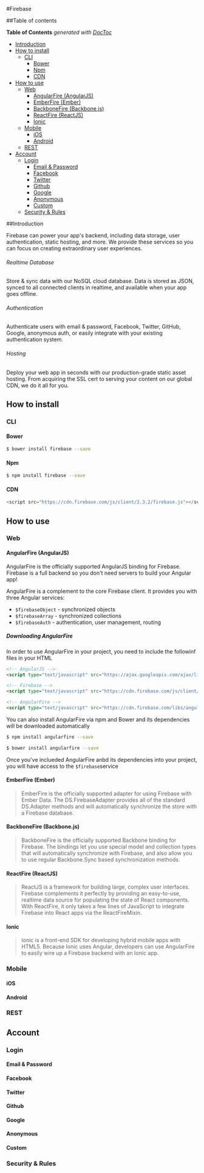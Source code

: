 #Firebase

##Table of contents
<!-- START doctoc generated TOC please keep comment here to allow auto update -->
<!-- DON'T EDIT THIS SECTION, INSTEAD RE-RUN doctoc TO UPDATE -->
**Table of Contents**  *generated with [DocToc](https://github.com/thlorenz/doctoc)*

- [Introduction](#introduction)
- [How to install](#how-to-install)
  - [CLI](#cli)
    - [Bower](#bower)
    - [Npm](#npm)
    - [CDN](#cdn)
- [How to use](#how-to-use)
  - [Web](#web)
    - [AngularFire (AngularJS)](#angularfire-angularjs)
    - [EmberFire (Ember)](#emberfire-ember)
    - [BackboneFire (Backbone.js)](#backbonefire-backbonejs)
    - [ReactFire (ReactJS)](#reactfire-reactjs)
    - [Ionic](#ionic)
  - [Mobile](#mobile)
    - [iOS](#ios)
    - [Android](#android)
  - [REST](#rest)
- [Account](#account)
  - [Login](#login)
    - [Email & Password](#email-&-password)
    - [Facebook](#facebook)
    - [Twitter](#twitter)
    - [Github](#github)
    - [Google](#google)
    - [Anonymous](#anonymous)
    - [Custom](#custom)
  - [Security & Rules](#security-&-rules)

<!-- END doctoc generated TOC please keep comment here to allow auto update -->
##Introduction

Firebase can power your app's backend, including data storage, user authentication, static hosting, and more. We provide these services so you can focus on creating extraordinary user experiences.

###### Realtime Database
Store & sync data with our NoSQL cloud database. Data is stored as JSON, synced to all connected clients in realtime, and available when your app goes offline.

###### Authentication
Authenticate users with email & password, Facebook, Twitter, GitHub, Google, anonymous auth, or easily integrate with your existing authentication system.

###### Hosting
Deploy your web app in seconds with our production-grade static asset hosting. From acquiring the SSL cert to serving your content on our global CDN, we do it all for you.

## How to install

### CLI

#### Bower

```bash
$ bower install firebase --save
```

#### Npm
```bash
$ npm install firebase --save
```

#### CDN
```javascript
<script src="https://cdn.firebase.com/js/client/2.3.2/firebase.js"></script>
```

## How to use

### Web

#### AngularFire (AngularJS)

AngularFire is the officially supported AngularJS binding for Firebase. Firebase is a full backend so you don't need servers to build your Angular app!

AngularFire is a complement to the core Firebase client. It provides you with three Angular services:
  * `$firebaseObject` - synchronized objects
  * `$firebaseArray` - synchronized collections
  * `$firebaseAuth` - authentication, user management, routing

  ##### Downloading AngularFire

  In order to use AngularFire in your project, you need to include the followinf files in your HTML

  ```html
  <!-- AngularJS -->
  <script type="text/javascript" src="https://ajax.googleapis.com/ajax/libs/angularjs/1.4.6/angular.min.js"></script>

  <!-- Firebase -->
  <script type="text/javascript" src="https://cdn.firebase.com/js/client/2.3.0/firebase.js"></script>

  <!-- AngularFire -->
  <script type="text/javascript" src="https://cdn.firebase.com/libs/angularfire/1.1.3/angularfire.min.js"></script>
  ```

  You can also install AngularFire via npm and Bower and its dependencies will be downloaded automatically

  ```bash
  $ npm install angularfire --save
  ```

  ```bash
  $ bower install angularfire --save
  ```

  Once you've inclueded AngularFire anbd its dependencies into your project, you will have access to the `$firebase`service

#### EmberFire (Ember)

> EmberFire is the officially supported adapter for using Firebase with Ember Data. The DS.FirebaseAdapter provides all of the standard DS.Adapter methods and will automatically synchronize the store with a Firebase database.

#### BackboneFire (Backbone.js)

> BackboneFire is the officially supported Backbone binding for Firebase. The bindings let you use special model and collection types that will automatically synchronize with Firebase, and also allow you to use regular Backbone.Sync based synchronization methods.

#### ReactFire (ReactJS)

> ReactJS is a framework for building large, complex user interfaces. Firebase complements it perfectly by providing an easy-to-use, realtime data source for populating the state of React components. With ReactFire, it only takes a few lines of JavaScript to integrate Firebase into React apps via the ReactFireMixin.

#### Ionic

> Ionic is a front-end SDK for developing hybrid mobile apps with HTML5. Because Ionic uses Angular, developers can use AngularFire to easily wire up a Firebase backend with an Ionic app.

### Mobile

#### iOS

#### Android

### REST

## Account

### Login

#### Email & Password

#### Facebook

#### Twitter

#### Github

#### Google

#### Anonymous

#### Custom

### Security & Rules
